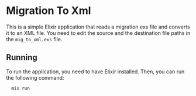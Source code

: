 # Migration To Xml

This is a simple Elixir application that reads a migration exs file and converts it to an XML file. You need to edit the source and the destination file paths in the `mig_to_xml.exs` file.

## Running

To run the application, you need to have Elixir installed. Then, you can run the following command:
  
```bash
  mix run
```
